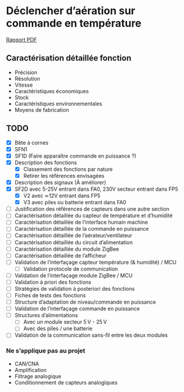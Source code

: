 # Déclencher d’aération sur commande en température

[Rapport PDF](./report.pdf)

## Caractérisation détaillée fonction

- Précision
- Résolution
- Vitesse
- Caractéristiques économiques
- Stock
- Caractéristiques environnementales
- Moyens de fabrication

## TODO

- [x] Bête à cornes
- [x] SFN1
- [x] SF1D (Faire apparaître commande en puissance ?)
- [x] Description des fonctions
  - [x] Classement des fonctions par nature
  - [x] Retirer les références envisagées
- [x] Description des signaux (À améliorer)
- [x] SF2D avec 5-25V entrant dans FA0, 230V secteur entrant dans FP5
  - [x] V2 avec ≃12V entrant dans FP5
  - [x] V3 avec piles ou batterie entrant dans FA0
- [ ] Justification des références de capteurs dans une autre section
- [ ] Caractérisation détaillée du capteur de température et d’humidité
- [ ] Caractérisation détaillée de l’interface humain machine
- [ ] Caractérisation détaillée de la commande en puissance
- [ ] Caractérisation détaillée de l’aérateur/ventilateur
- [ ] Caractérisation détaillée du circuit d’alimentation
- [ ] Caractérisation détaillée du module ZigBee
- [ ] Caractérisation détaillée de l’afficheur
- [ ] Validation de l’interfaçage capteur température (& humidité) / MCU
  - [ ] Validation protocole de communication
- [ ] Validation de l’interfaçage module ZigBee / MCU
- [ ] Validation à priori des fonctions
- [ ] Stratégies de validation à posteriori des fonctions
- [ ] Fiches de tests des fonctions
- [ ] Structure d’adaptation de niveau/commande en puissance
- [ ] Validation de l’interfaçage commande en puissance
- [ ] Structures d’alimentations
  - [ ] Avec un module secteur 5 V - 25 V
  - [ ] Avec des piles / une batterie
- [ ] Validation de la communication sans-fil entre les deux modules

### Ne s’applique pas au projet

- CAN/CNA
- Amplification
- Filtrage analogique
- Conditionnement de capteurs analogiques
